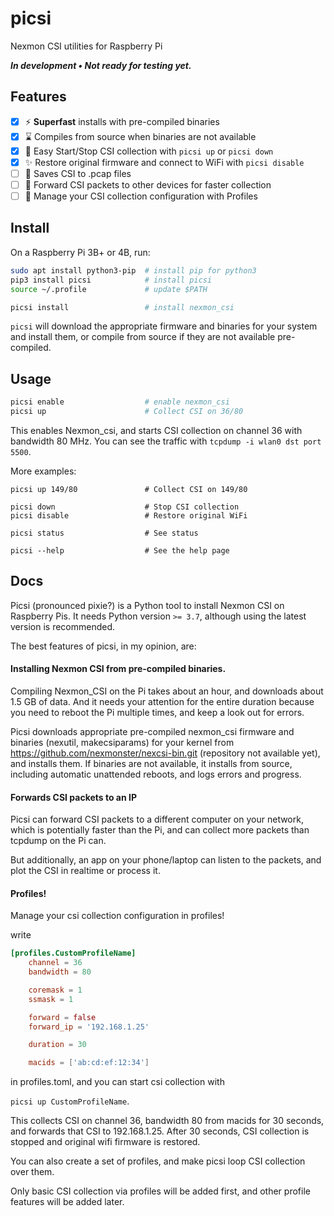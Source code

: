 # picsi

Nexmon CSI utilities for Raspberry Pi

***In development &bull; Not ready for testing yet.***

## Features

- [x] ⚡ **Superfast** installs with pre-compiled binaries
- [x] ⌛ Compiles from source when binaries are not available
- [x] 🚀 Easy Start/Stop CSI collection with `picsi up` or `picsi down`
- [x] ✨ Restore original firmware and connect to WiFi with `picsi disable`
- [ ] 💾 Saves CSI to .pcap files
- [ ] 📡 Forward CSI packets to other devices for faster collection
- [ ] 📁 Manage your CSI collection configuration with Profiles

## Install 

On a Raspberry Pi 3B+ or 4B, run:  

```bash
sudo apt install python3-pip  # install pip for python3
pip3 install picsi            # install picsi 
source ~/.profile             # update $PATH

picsi install                 # install nexmon_csi
```


`picsi` will download the appropriate firmware and binaries for
your system and install them, or compile from source if they
are not available pre-compiled.

## Usage
```bash
picsi enable                  # enable nexmon_csi
picsi up                      # Collect CSI on 36/80
```

This enables Nexmon_csi, and starts CSI collection on channel 36 with
bandwidth 80 MHz. You can see the traffic with `tcpdump -i wlan0 dst port 5500`.

More examples:
```
picsi up 149/80               # Collect CSI on 149/80

picsi down                    # Stop CSI collection
picsi disable                 # Restore original WiFi

picsi status                  # See status

picsi --help                  # See the help page
```

## Docs

Picsi (pronounced pixie?) is a Python tool to install Nexmon CSI on Raspberry Pis.
It needs Python version `>= 3.7`, although using the latest version is recommended.

The best features of picsi, in my opinion, are:

#### Installing Nexmon CSI from pre-compiled binaries.

Compiling Nexmon_CSI on the Pi takes about an hour, and downloads about 1.5 GB of data.
And it needs your attention for the entire duration because you need to reboot the Pi 
multiple times, and keep a look out for errors.

Picsi downloads appropriate pre-compiled nexmon_csi firmware and binaries (nexutil, makecsiparams) 
for your kernel from https://github.com/nexmonster/nexcsi-bin.git (repository not available yet), 
and installs them. If binaries are not available, it installs from source, including automatic 
unattended reboots, and logs errors and progress.

#### Forwards CSI packets to an IP

Picsi can forward CSI packets to a different computer on your network, which is potentially
faster than the Pi, and can collect more packets than tcpdump on the Pi can.

But additionally, an app on your phone/laptop can listen to the packets,
and plot the CSI in realtime or process it.

#### Profiles!

Manage your csi collection configuration in profiles!

write
```toml
[profiles.CustomProfileName]
    channel = 36
    bandwidth = 80

    coremask = 1
    ssmask = 1

    forward = false
    forward_ip = '192.168.1.25'

    duration = 30

    macids = ['ab:cd:ef:12:34']
```

in profiles.toml, and you can start csi collection with

`picsi up CustomProfileName`.

This collects CSI on channel 36, bandwidth 80 from macids for 30 seconds,
and forwards that CSI to 192.168.1.25. After 30 seconds, CSI collection is stopped
and original wifi firmware is restored.

You can also create a set of profiles, and make picsi loop CSI collection over them.

Only basic CSI collection via profiles will be added first, and other profile features will
be added later.
